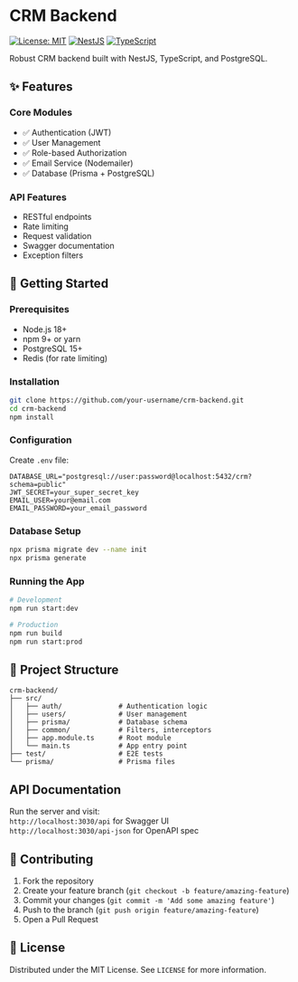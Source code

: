 # CRM Backend

[![License: MIT](https://img.shields.io/badge/License-MIT-blue.svg)](https://opensource.org/licenses/MIT)
[![NestJS](https://img.shields.io/badge/NestJS-10.0+-red?logo=nestjs)](https://nestjs.com/)
[![TypeScript](https://img.shields.io/badge/TypeScript-5.0+-blue?logo=typescript)](https://www.typescriptlang.org/)

Robust CRM backend built with NestJS, TypeScript, and PostgreSQL.

## ✨ Features

### Core Modules

- ✅ Authentication (JWT)
- ✅ User Management
- ✅ Role-based Authorization
- ✅ Email Service (Nodemailer)
- ✅ Database (Prisma + PostgreSQL)

### API Features

- RESTful endpoints
- Rate limiting
- Request validation
- Swagger documentation
- Exception filters

## 🚀 Getting Started

### Prerequisites

- Node.js 18+
- npm 9+ or yarn
- PostgreSQL 15+
- Redis (for rate limiting)

### Installation

```bash
git clone https://github.com/your-username/crm-backend.git
cd crm-backend
npm install
```

### Configuration

Create `.env` file:

```env
DATABASE_URL="postgresql://user:password@localhost:5432/crm?schema=public"
JWT_SECRET=your_super_secret_key
EMAIL_USER=your@email.com
EMAIL_PASSWORD=your_email_password
```

### Database Setup

```bash
npx prisma migrate dev --name init
npx prisma generate
```

### Running the App

```bash
# Development
npm run start:dev

# Production
npm run build
npm run start:prod
```

## 📂 Project Structure

```tree
crm-backend/
├── src/
│   ├── auth/              # Authentication logic
│   ├── users/             # User management
│   ├── prisma/            # Database schema
│   ├── common/            # Filters, interceptors
│   ├── app.module.ts      # Root module
│   └── main.ts            # App entry point
├── test/                  # E2E tests
└── prisma/                # Prisma files
```

## API Documentation

Run the server and visit:  
`http://localhost:3030/api` for Swagger UI  
`http://localhost:3030/api-json` for OpenAPI spec

## 🤝 Contributing

1. Fork the repository
2. Create your feature branch (`git checkout -b feature/amazing-feature`)
3. Commit your changes (`git commit -m 'Add some amazing feature'`)
4. Push to the branch (`git push origin feature/amazing-feature`)
5. Open a Pull Request

## 📜 License

Distributed under the MIT License. See `LICENSE` for more information.
